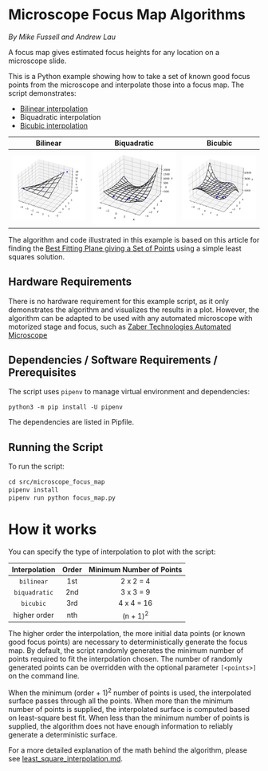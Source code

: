 # Microscope Focus Map Algorithms

*By Mike Fussell and Andrew Lau*

A focus map gives estimated focus heights for any location on a microscope slide.

This is a Python example showing how to take a set of known good focus points
from the microscope and interpolate those into a focus map.  The script demonstrates:
- [Bilinear interpolation](https://en.wikipedia.org/wiki/Bilinear_interpolation)
- Biquadratic interpolation
- [Bicubic interpolation](https://en.wikipedia.org/wiki/Bicubic_interpolation)

|             Bilinear              |             Biquadratic             |           Bicubic           |
|:---------------------------------:|:-----------------------------------:|:---------------------------:|
| ![bilinear.png](img/bilinear.png) | ![biquadratic](img/biquadratic.png) | ![bicubic](img/bicubic.png) |

The algorithm and code illustrated in this example is based on this article for finding the
[Best Fitting Plane giving a Set of Points](https://math.stackexchange.com/questions/99299/best-fitting-plane-given-a-set-of-points#answer-2306029)
using a simple least squares solution.

## Hardware Requirements
There is no hardware requirement for this example script, as it only demonstrates the algorithm
and visualizes the results in a plot.  However, the algorithm can be adapted to be used with any automated
microscope with motorized stage and focus,
such as [Zaber Technologies Automated Microscope](https://www.zaber.com/products/microscopes)

## Dependencies / Software Requirements / Prerequisites
The script uses `pipenv` to manage virtual environment and dependencies:

    python3 -m pip install -U pipenv

The dependencies are listed in Pipfile.

## Running the Script
To run the script:

    cd src/microscope_focus_map
    pipenv install
    pipenv run python focus_map.py

# How it works
You can specify the type of interpolation to plot with the script:

| Interpolation  | Order | Minimum Number of Points |
|:--------------:|:-----:|:------------------------:|
|   `bilinear`   |  1st  |        2 x 2 = 4         |
| `biquadratic`  |  2nd  |        3 x 3 = 9         |
|   `bicubic`    |  3rd  |        4 x 4 = 16        |
| higher order   |  nth  |   (n + 1)<sup>2</sup>    |

The higher order the interpolation, the more initial data points (or known good focus points)
are necessary to deterministically generate the focus map.
By default, the script randomly generates the minimum number of points required
to fit the interpolation chosen.  The number of randomly generated points can be overridden
with the optional parameter `[<points>]` on the command line.

When the minimum (order + 1)<sup>2</sup> number of points is used, the interpolated surface passes
through all the points.  When more than the minimum number of points is supplied, the interpolated
surface is computed based on least-square best fit.  When less than the minimum number of points is
supplied, the algorithm does not have enough information to reliably generate a deterministic surface.

For a more detailed explanation of the math behind the algorithm,
please see [least_square_interpolation.md](least_square_interpolation.md).
